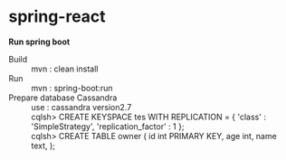 # spring-react

**Run spring boot**
<dl>
<dt>Build</dt>
<dd>mvn : clean install</dd>
<dt>Run</dt>
<dd>mvn : spring-boot:run </dd>
<dt>Prepare database Cassandra</dt>
<dd> use : cassandra version2.7 </dd>
<dd> cqlsh> CREATE KEYSPACE tes WITH REPLICATION = { 'class' : 'SimpleStrategy', 'replication_factor' : 1 };
<dd> cqlsh> CREATE TABLE owner (
  id int PRIMARY KEY,
  age int,
  name text,
);</dd>
</dl>
